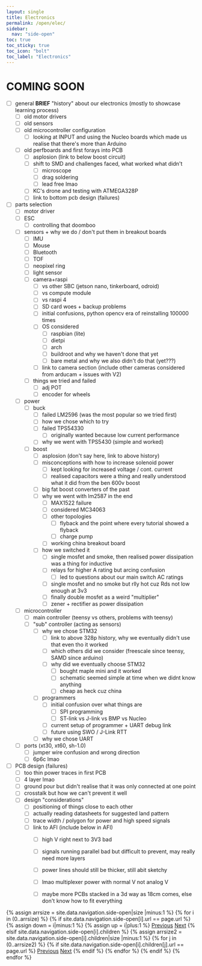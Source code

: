 ```yaml
---
layout: single
title: Electronics
permalink: /open/elec/
sidebar:
  nav: "side-open"
toc: true
toc_sticky: true
toc_icon: "bolt"
toc_label: "Electronics"
---
```


# COMING SOON

- [ ] general **BRIEF** "history" about our electronics (mostly to showcase learning process)
	- [ ] old motor drivers
	- [ ] old sensors
	- [ ] old microcontroller configuration
		- [ ] looking at INPUT and using the Nucleo boards which made us realise that there's more than Arduino
	- [ ] old perfboards and first forays into PCB
		- [ ] asplosion (link to below boost circuit)
		- [ ] shift to SMD and challenges faced, what worked what didn't 
			- [ ] microscope
			- [ ] drag soldering
			- [ ] lead free lmao
		- [ ] KC's drone and testing with ATMEGA328P
		- [ ] link to bottom pcb design (failures)
- [ ] parts selection
	- [ ] motor driver
	- [ ] ESC
		- [ ] controlling that doomboo
	- [ ] sensors + why we do / don't put them in breakout boards
		- [ ] IMU
		- [ ] Mouse
		- [ ] Bluetooth
		- [ ] TOF
		- [ ] neopixel ring
		- [ ] light sensor
		- [ ] camera+raspi
			- [ ] vs other SBC (jetson nano, tinkerboard, odroid)
			- [ ] vs compute module
			- [ ] vs raspi 4
			- [ ] SD card woes + backup problems
			- [ ] initial confusions, python opencv era of reinstalling 100000 times
			- [ ] OS considered
				- [ ] raspbian (lite)
				- [ ] dietpi
				- [ ] arch
				- [ ] buildroot and why we haven't done that yet
				- [ ] bare metal and why we also didn't do that (yet???)
			- [ ] link to camera section (include other cameras considered from arducam + issues with V2)
		- [ ] things we tried and failed
			- [ ] adj POT
			- [ ] encoder for wheels
	- [ ] power
		- [ ] buck
			- [ ] failed LM2596 (was the most popular so we tried first)
			- [ ] how we chose which to try
			- [ ] failed TPS54330
				- [ ] originally wanted because low current performance
			- [ ] why we went with TPS5430 (simple and worked)
		- [ ] boost
			- [ ] asplosion (don't say here, link to above history)
			- [ ] misconceptions with how to increase solenoid power
				- [ ] kept looking for increased voltage / cont. current
				- [ ] realised capacitors were a thing and really understood what it did from the ben 600v boost
			- [ ] big fat boost converters of the past
			- [ ] why we went with lm2587 in the end
				- [ ] MAX1522 failure
				- [ ] considered MC34063
				- [ ] other topologies
					- [ ] flyback and the point where every tutorial showed a flyback
					- [ ] charge pump
				- [ ] working china breakout board
			- [ ] how we switched it
				- [ ] single mosfet and smoke, then realised power dissipation was a thing for inductive
				- [ ] relays for higher A rating but arcing confusion
					- [ ] led to questions about our main switch AC ratings
				- [ ] single mosfet and no smoke but rlly hot cuz Rds not low enough at 3v3
				- [ ] finally double mosfet as a weird "multiplier"
				- [ ] zener + rectifier as power dissipation
	- [ ] microcontroller
		- [ ] main controller (teensy vs others, problems with teensy)
		- [ ] "sub" controller (acting as sensors)
			- [ ] why we chose STM32
				- [ ] link to above 328p history, why we eventually didn't use that even tho it worked
				- [ ] which others did we consider (freescale since teensy, SAMD since arduino)
				- [ ] why did we eventually choose STM32 
					- [ ] bought maple mini and it worked
					- [ ] schematic seemed simple at time when we didnt know anything
					- [ ] cheap as heck cuz china
			- [ ] programmers
				- [ ] initial confusion over what things are
					- [ ] SPI programming
					- [ ] ST-link vs J-link vs BMP vs Nucleo
				- [ ] current setup of programmer + UART debug link
				- [ ] future using SWO / J-Link RTT
			- [ ] why we chose UART
	- [ ] ports (xt30, xt60, sh-1.0)
		- [ ] jumper wire confusion and wrong direction
		- [ ] 6p6c lmao
- [ ] PCB design (failures)
	- [ ] too thin power traces in first PCB
	- [ ] 4 layer lmao
	- [ ] ground pour but didn't realise that it was only connected at one point
	- [ ] crosstalk but how we can't prevent it well
	- [ ] design "considerations"
		- [ ] positioning of things close to each other
		- [ ] actually reading datasheets for suggested land pattern
		- [ ] trace width / polygon for power and high speed signals
		- [ ] link to AFI (include below in AFI)
			- [ ] high V right next to 3V3 bad
			- [ ] signals running parallel bad but difficult to prevent, may really need more layers
			- [ ] power lines should still be thicker, still abit sketchy
			- [ ] lmao multiplexer power with normal V not analog V
			- [ ] maybe more PCBs stacked in a 3d way as 18cm comes, else don't know how to fit everything
	

<!-- Including pagination manually since these are pages so page layout MUST be changed under navigation.yml -->
<nav class="pagination">
{% assign arrsize = site.data.navigation.side-open|size |minus:1 %}
{% for i in (0..arrsize) %}
	{% if site.data.navigation.side-open[i].url == page.url %}
		{% assign down = i|minus:1 %}
		{% assign up = i|plus:1 %}
		<a href="{% if i == 0 %}#{% elsif site.data.navigation.side-open[down].children %}{% assign arrsize2 = site.data.navigation.side-open[down].children|size |minus:1 %}{{ site.data.navigation.side-open[down].children[arrsize2].url }}{% else %}{{ site.data.navigation.side-open[down].url }}{% endif %}" class="pagination--pager {% if i == 0 %}disabled{% endif %}" title="{% unless i == 0 %}{% if site.data.navigation.side-open[down].children %}{{site.data.navigation.side-open[down].children[arrsize2].title}}{% else %}{{site.data.navigation.side-open[down].title}}{% endif %}{% endunless %}">Previous</a>
		<a href="{% if i >= arrsize %}#{% elsif site.data.navigation.side-open[i].children %}{{ site.data.navigation.side-open[i].children[0].url }}{% elsif site.data.navigation.side-open[up].url %}{{ site.data.navigation.side-open[up].url }}{% else %}{{ site.data.navigation.side-open[up].children[0].url }}{% endif %}" class="pagination--pager {% if i >= arrsize %}disabled{% endif %}" title="{% unless i >= arrsize %}{% if site.data.navigation.side-open[i].children %}{{ site.data.navigation.side-open[i].children[0].title }}{% elsif site.data.navigation.side-open[up].url %}{{ site.data.navigation.side-open[up].title }}{% else %}{{ site.data.navigation.side-open[up].children[0].title }}{% endif %}{% endunless %}">Next</a>
	{% elsif site.data.navigation.side-open[i].children %}
		{% assign arrsize2 = site.data.navigation.side-open[i].children|size |minus:1 %}
		{% for j in (0..arrsize2) %}
			{% if site.data.navigation.side-open[i].children[j].url == page.url %}
				<a href="{% if j == 0 %}{{site.data.navigation.side-open[i].url}}{% else %}{% assign down = j|minus:1 %}{{ site.data.navigation.side-open[i].children[down].url }}{% endif %}" class="pagination--pager" title="{{site.data.navigation.side-open[down].title}}">Previous</a>
				<a href="{% if j >= arrsize2 %}{% assign up = i|plus:1 %}{{site.data.navigation.side-open[up].url}}{% else %}{% assign up = j|plus:1 %}{{ site.data.navigation.side-open[i].children[up].url }}{% endif %}" class="pagination--pager" title="{% if j >= arrsize2 %}{{site.data.navigation.side-open[up].title}}{% else %}{{ site.data.navigation.side-open[i].children[up].title }}{% endif %}">Next</a>
			{% endif %}
		{% endfor %}
	{% endif %}
{% endfor %}  
</nav>

<style>
	ul.visible-links li.masthead__menu-item a[href="/open/intro/"]:before {
		transform: scaleX(1);
	}
	ul.hidden-links li.masthead__menu-item a[href="/open/intro/"] {
		color: #fff;
		background: #0092ca;
	}
</style>